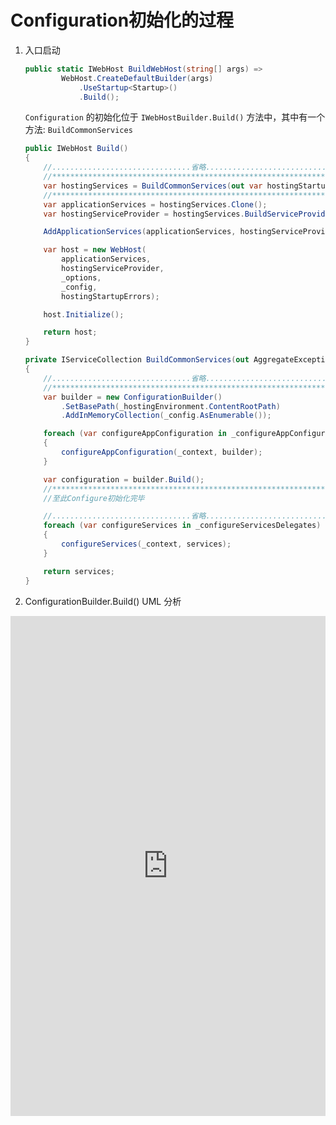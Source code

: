 # Configuration初始化的过程

1. 入口启动

    ``` C#
    public static IWebHost BuildWebHost(string[] args) =>
            WebHost.CreateDefaultBuilder(args)
                .UseStartup<Startup>()
                .Build();
    ```

    `Configuration` 的初始化位于 `IWebHostBuilder.Build()` 方法中，其中有一个方法: `BuildCommonServices`

    ``` C#
    public IWebHost Build()
    {
        //...............................省略................................//
        //*******************************************************************//
        var hostingServices = BuildCommonServices(out var hostingStartupErrors);
        //*******************************************************************//
        var applicationServices = hostingServices.Clone();
        var hostingServiceProvider = hostingServices.BuildServiceProvider();

        AddApplicationServices(applicationServices, hostingServiceProvider);

        var host = new WebHost(
            applicationServices,
            hostingServiceProvider,
            _options,
            _config,
            hostingStartupErrors);

        host.Initialize();

        return host;
    }

    private IServiceCollection BuildCommonServices(out AggregateException hostingStartupErrors)
    {
        //...............................省略................................//
        //*******************************************************************//
        var builder = new ConfigurationBuilder()
            .SetBasePath(_hostingEnvironment.ContentRootPath)
            .AddInMemoryCollection(_config.AsEnumerable());

        foreach (var configureAppConfiguration in _configureAppConfigurationBuilderDelegates)
        {
            configureAppConfiguration(_context, builder);
        }

        var configuration = builder.Build();
        //*******************************************************************//
        //至此Configure初始化完毕

        //...............................省略................................//
        foreach (var configureServices in _configureServicesDelegates)
        {
            configureServices(_context, services);
        }

        return services;
    }

    ```
1. ConfigurationBuilder.Build() UML 分析

<iframe id="embed_dom" name="embed_dom" frameborder="0" style="display:block;width:100%; height:800px;" src="https://www.processon.com/embed/5ac8884ae4b04a5e961a3e58"></iframe>